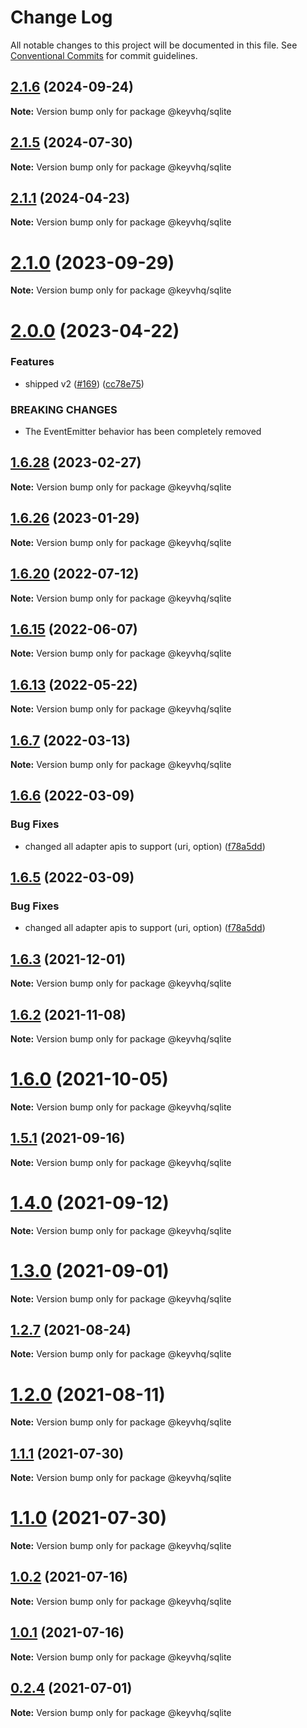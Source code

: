 # Change Log

All notable changes to this project will be documented in this file.
See [Conventional Commits](https://conventionalcommits.org) for commit guidelines.

## [2.1.6](https://github.com/microlinkhq/keyv/compare/v2.1.5...v2.1.6) (2024-09-24)

**Note:** Version bump only for package @keyvhq/sqlite

## [2.1.5](https://github.com/microlinkhq/keyv/compare/v2.1.4...v2.1.5) (2024-07-30)

**Note:** Version bump only for package @keyvhq/sqlite

## [2.1.1](https://github.com/microlinkhq/keyv/compare/v2.1.0...v2.1.1) (2024-04-23)

**Note:** Version bump only for package @keyvhq/sqlite

# [2.1.0](https://github.com/microlinkhq/keyv/compare/v2.0.3...v2.1.0) (2023-09-29)

**Note:** Version bump only for package @keyvhq/sqlite

# [2.0.0](https://github.com/microlinkhq/keyv/compare/v1.6.28...v2.0.0) (2023-04-22)

### Features

* shipped v2 ([#169](https://github.com/microlinkhq/keyv/issues/169)) ([cc78e75](https://github.com/microlinkhq/keyv/commit/cc78e75b281111c7e57e30d7554b9772c83f2baa))

### BREAKING CHANGES

* The EventEmitter behavior has been completely removed

## [1.6.28](https://github.com/microlinkhq/keyvhq/compare/v1.6.27...v1.6.28) (2023-02-27)

**Note:** Version bump only for package @keyvhq/sqlite

## [1.6.26](https://github.com/microlinkhq/keyvhq/compare/v1.6.25...v1.6.26) (2023-01-29)

**Note:** Version bump only for package @keyvhq/sqlite

## [1.6.20](https://github.com/microlinkhq/keyvhq/compare/v1.6.19...v1.6.20) (2022-07-12)

**Note:** Version bump only for package @keyvhq/sqlite

## [1.6.15](https://github.com/microlinkhq/keyvhq/compare/v1.6.14...v1.6.15) (2022-06-07)

**Note:** Version bump only for package @keyvhq/sqlite

## [1.6.13](https://github.com/microlinkhq/keyvhq/compare/v1.6.12...v1.6.13) (2022-05-22)

**Note:** Version bump only for package @keyvhq/sqlite

## [1.6.7](https://github.com/microlinkhq/keyvhq/compare/v1.6.6...v1.6.7) (2022-03-13)

**Note:** Version bump only for package @keyvhq/sqlite

## [1.6.6](https://github.com/microlinkhq/keyvhq/compare/v1.6.4...v1.6.6) (2022-03-09)

### Bug Fixes

* changed all adapter apis to support (uri, option) ([f78a5dd](https://github.com/microlinkhq/keyvhq/commit/f78a5dd26ebcb2661d99c61328fbd92d9c462149))

## [1.6.5](https://github.com/microlinkhq/keyvhq/compare/v1.6.4...v1.6.5) (2022-03-09)

### Bug Fixes

* changed all adapter apis to support (uri, option) ([f78a5dd](https://github.com/microlinkhq/keyvhq/commit/f78a5dd26ebcb2661d99c61328fbd92d9c462149))

## [1.6.3](https://github.com/microlinkhq/keyvhq/compare/v1.6.2...v1.6.3) (2021-12-01)

**Note:** Version bump only for package @keyvhq/sqlite

## [1.6.2](https://github.com/microlinkhq/keyvhq/compare/v1.6.1...v1.6.2) (2021-11-08)

**Note:** Version bump only for package @keyvhq/sqlite

# [1.6.0](https://github.com/microlinkhq/keyvhq/compare/v1.5.2...v1.6.0) (2021-10-05)

**Note:** Version bump only for package @keyvhq/sqlite

## [1.5.1](https://github.com/microlinkhq/keyvhq/compare/v1.5.0...v1.5.1) (2021-09-16)

**Note:** Version bump only for package @keyvhq/sqlite

# [1.4.0](https://github.com/microlinkhq/keyvhq/compare/v1.3.0...v1.4.0) (2021-09-12)

**Note:** Version bump only for package @keyvhq/sqlite

# [1.3.0](https://github.com/microlinkhq/keyvhq/compare/v1.2.7...v1.3.0) (2021-09-01)

**Note:** Version bump only for package @keyvhq/sqlite

## [1.2.7](https://github.com/microlinkhq/keyvhq/compare/v1.2.6...v1.2.7) (2021-08-24)

**Note:** Version bump only for package @keyvhq/sqlite

# [1.2.0](https://github.com/microlinkhq/keyvhq/compare/v1.1.1...v1.2.0) (2021-08-11)

**Note:** Version bump only for package @keyvhq/sqlite

## [1.1.1](https://github.com/microlinkhq/keyvhq/compare/v1.1.0...v1.1.1) (2021-07-30)

**Note:** Version bump only for package @keyvhq/sqlite

# [1.1.0](https://github.com/microlinkhq/keyvhq/compare/v1.0.2...v1.1.0) (2021-07-30)

**Note:** Version bump only for package @keyvhq/sqlite

## [1.0.2](https://github.com/microlinkhq/keyvhq/compare/v1.0.1...v1.0.2) (2021-07-16)

**Note:** Version bump only for package @keyvhq/sqlite

## [1.0.1](https://github.com/microlinkhq/keyvhq/compare/v1.0.0...v1.0.1) (2021-07-16)

**Note:** Version bump only for package @keyvhq/sqlite

## [0.2.4](https://github.com/microlinkhq/keyvhq/compare/v0.2.0...v0.2.4) (2021-07-01)

**Note:** Version bump only for package @keyvhq/sqlite
